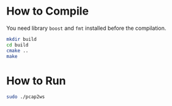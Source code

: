 # How to Compile

You need library `boost` and `fmt` installed before the compilation.

```bash
mkdir build
cd build
cmake ..
make
```

# How to Run
```bash
sudo ./pcap2ws
```

